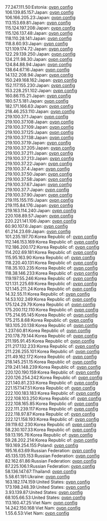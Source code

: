 77.247.111.50:Estonia: [ovpn config](vpn/77_247_111_50.ovpn)  
106.139.85.157:Japan: [ovpn config](vpn/106_139_85_157.ovpn)  
106.166.205.23:Japan: [ovpn config](vpn/106_166_205_23.ovpn)  
113.153.69.81:Japan: [ovpn config](vpn/113_153_69_81.ovpn)  
115.124.197.208:Japan: [ovpn config](vpn/115_124_197_208.ovpn)  
115.126.137.48:Japan: [ovpn config](vpn/115_126_137_48.ovpn)  
118.110.28.141:Japan: [ovpn config](vpn/118_110_28_141.ovpn)  
118.8.60.93:Japan: [ovpn config](vpn/118_8_60_93.ovpn)  
121.109.174.72:Japan: [ovpn config](vpn/121_109_174_72.ovpn)  
122.29.139.250:Japan: [ovpn config](vpn/122_29_139_250.ovpn)  
124.211.98.30:Japan: [ovpn config](vpn/124_211_98_30.ovpn)  
124.84.88.94:Japan: [ovpn config](vpn/124_84_88_94.ovpn)  
138.64.67.16:Japan: [ovpn config](vpn/138_64_67_16.ovpn)  
14.132.208.94:Japan: [ovpn config](vpn/14_132_208_94.ovpn)  
150.249.168.162:Japan: [ovpn config](vpn/150_249_168_162.ovpn)  
152.117.155.230:Japan: [ovpn config](vpn/152_117_155_230.ovpn)  
153.228.251.102:Japan: [ovpn config](vpn/153_228_251_102.ovpn)  
160.86.115.21:Japan: [ovpn config](vpn/160_86_115_21.ovpn)  
180.57.5.181:Japan: [ovpn config](vpn/180_57_5_181.ovpn)  
182.171.166.63:Japan: [ovpn config](vpn/182_171_166_63.ovpn)  
218.46.253.110:Japan: [ovpn config](vpn/218_46_253_110.ovpn)  
219.100.37.1:Japan: [ovpn config](vpn/219_100_37_1.ovpn)  
219.100.37.108:Japan: [ovpn config](vpn/219_100_37_108.ovpn)  
219.100.37.109:Japan: [ovpn config](vpn/219_100_37_109.ovpn)  
219.100.37.125:Japan: [ovpn config](vpn/219_100_37_125.ovpn)  
219.100.37.138:Japan: [ovpn config](vpn/219_100_37_138.ovpn)  
219.100.37.19:Japan: [ovpn config](vpn/219_100_37_19.ovpn)  
219.100.37.205:Japan: [ovpn config](vpn/219_100_37_205.ovpn)  
219.100.37.211:Japan: [ovpn config](vpn/219_100_37_211.ovpn)  
219.100.37.213:Japan: [ovpn config](vpn/219_100_37_213.ovpn)  
219.100.37.22:Japan: [ovpn config](vpn/219_100_37_22.ovpn)  
219.100.37.4:Japan: [ovpn config](vpn/219_100_37_4.ovpn)  
219.100.37.50:Japan: [ovpn config](vpn/219_100_37_50.ovpn)  
219.100.37.58:Japan: [ovpn config](vpn/219_100_37_58.ovpn)  
219.100.37.67:Japan: [ovpn config](vpn/219_100_37_67.ovpn)  
219.100.37.7:Japan: [ovpn config](vpn/219_100_37_7.ovpn)  
219.100.37.90:Japan: [ovpn config](vpn/219_100_37_90.ovpn)  
219.115.155.115:Japan: [ovpn config](vpn/219_115_155_115.ovpn)  
219.115.84.176:Japan: [ovpn config](vpn/219_115_84_176.ovpn)  
219.163.114.240:Japan: [ovpn config](vpn/219_163_114_240.ovpn)  
220.108.89.57:Japan: [ovpn config](vpn/220_108_89_57.ovpn)  
220.221.141.106:Japan: [ovpn config](vpn/220_221_141_106.ovpn)  
60.90.107.6:Japan: [ovpn config](vpn/60_90_107_6.ovpn)  
61.214.23.69:Japan: [ovpn config](vpn/61_214_23_69.ovpn)  
101.235.197.70:Korea Republic of: [ovpn config](vpn/101_235_197_70.ovpn)  
112.146.153.169:Korea Republic of: [ovpn config](vpn/112_146_153_169.ovpn)  
112.186.200.172:Korea Republic of: [ovpn config](vpn/112_186_200_172.ovpn)  
114.202.69.181:Korea Republic of: [ovpn config](vpn/114_202_69_181.ovpn)  
115.95.163.90:Korea Republic of: [ovpn config](vpn/115_95_163_90.ovpn)  
118.220.40.131:Korea Republic of: [ovpn config](vpn/118_220_40_131.ovpn)  
118.35.103.235:Korea Republic of: [ovpn config](vpn/118_35_103_235.ovpn)  
118.38.146.233:Korea Republic of: [ovpn config](vpn/118_38_146_233.ovpn)  
119.197.55.246:Korea Republic of: [ovpn config](vpn/119_197_55_246.ovpn)  
121.131.225.69:Korea Republic of: [ovpn config](vpn/121_131_225_69.ovpn)  
121.145.211.24:Korea Republic of: [ovpn config](vpn/121_145_211_24.ovpn)  
14.32.55.11:Korea Republic of: [ovpn config](vpn/14_32_55_11.ovpn)  
14.53.102.249:Korea Republic of: [ovpn config](vpn/14_53_102_249.ovpn)  
175.124.29.79:Korea Republic of: [ovpn config](vpn/175_124_29_79.ovpn)  
175.200.112.110:Korea Republic of: [ovpn config](vpn/175_200_112_110.ovpn)  
175.214.95.145:Korea Republic of: [ovpn config](vpn/175_214_95_145.ovpn)  
175.215.8.68:Korea Republic of: [ovpn config](vpn/175_215_8_68.ovpn)  
183.105.20.138:Korea Republic of: [ovpn config](vpn/183_105_20_138.ovpn)  
1.237.60.81:Korea Republic of: [ovpn config](vpn/1_237_60_81.ovpn)  
210.178.79.144:Korea Republic of: [ovpn config](vpn/210_178_79_144.ovpn)  
211.195.91.45:Korea Republic of: [ovpn config](vpn/211_195_91_45.ovpn)  
211.217.132.233:Korea Republic of: [ovpn config](vpn/211_217_132_233.ovpn)  
211.226.255.101:Korea Republic of: [ovpn config](vpn/211_226_255_101.ovpn)  
211.49.162.172:Korea Republic of: [ovpn config](vpn/211_49_162_172.ovpn)  
218.145.251.15:Korea Republic of: [ovpn config](vpn/218_145_251_15.ovpn)  
219.241.148.239:Korea Republic of: [ovpn config](vpn/219_241_148_239.ovpn)  
220.120.190.159:Korea Republic of: [ovpn config](vpn/220_120_190_159.ovpn)  
220.126.254.242:Korea Republic of: [ovpn config](vpn/220_126_254_242.ovpn)  
221.140.81.233:Korea Republic of: [ovpn config](vpn/221_140_81_233.ovpn)  
221.157.147.51:Korea Republic of: [ovpn config](vpn/221_157_147_51.ovpn)  
222.100.183.183:Korea Republic of: [ovpn config](vpn/222_100_183_183.ovpn)  
222.108.103.250:Korea Republic of: [ovpn config](vpn/222_108_103_250.ovpn)  
222.108.165.85:Korea Republic of: [ovpn config](vpn/222_108_165_85.ovpn)  
222.111.239.117:Korea Republic of: [ovpn config](vpn/222_111_239_117.ovpn)  
222.118.97.87:Korea Republic of: [ovpn config](vpn/222_118_97_87.ovpn)  
222.121.158.193:Korea Republic of: [ovpn config](vpn/222_121_158_193.ovpn)  
39.119.62.230:Korea Republic of: [ovpn config](vpn/39_119_62_230.ovpn)  
58.230.107.33:Korea Republic of: [ovpn config](vpn/58_230_107_33.ovpn)  
59.13.195.76:Korea Republic of: [ovpn config](vpn/59_13_195_76.ovpn)  
59.28.202.214:Korea Republic of: [ovpn config](vpn/59_28_202_214.ovpn)  
193.169.254.155:Poland: [ovpn config](vpn/193_169_254_155.ovpn)  
195.16.63.69:Russian Federation: [ovpn config](vpn/195_16_63_69.ovpn)  
45.135.135.153:Russian Federation: [ovpn config](vpn/45_135_135_153.ovpn)  
82.162.61.86:Russian Federation: [ovpn config](vpn/82_162_61_86.ovpn)  
87.225.106.1:Russian Federation: [ovpn config](vpn/87_225_106_1.ovpn)  
58.136.147.67:Thailand: [ovpn config](vpn/58_136_147_67.ovpn)  
5.58.61.191:Ukraine: [ovpn config](vpn/5_58_61_191.ovpn)  
163.182.174.159:United States: [ovpn config](vpn/163_182_174_159.ovpn)  
173.198.248.39:United States: [ovpn config](vpn/173_198_248_39.ovpn)  
3.93.139.87:United States: [ovpn config](vpn/3_93_139_87.ovpn)  
68.105.66.53:United States: [ovpn config](vpn/68_105_66_53.ovpn)  
113.160.47.25:Viet Nam: [ovpn config](vpn/113_160_47_25.ovpn)  
14.242.150.168:Viet Nam: [ovpn config](vpn/14_242_150_168.ovpn)  
1.55.6.53:Viet Nam: [ovpn config](vpn/1_55_6_53.ovpn)  
